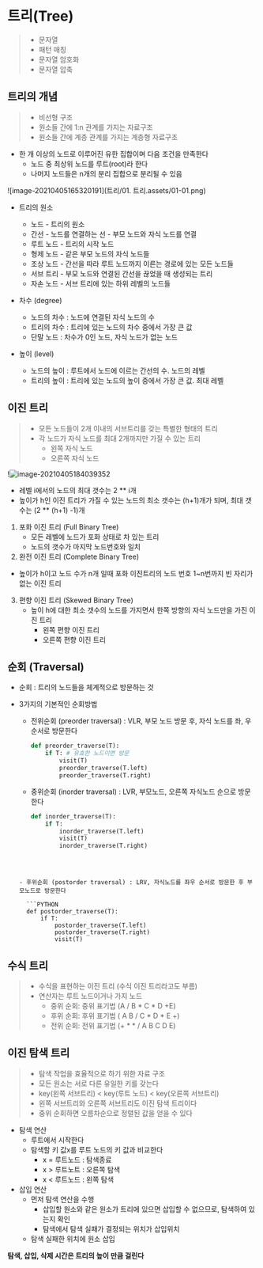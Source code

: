 # 트리(Tree)

> - 문자열
> - 패턴 매칭
> - 문자열 암호화
> - 문자열 압축



## 트리의 개념

> - 비선형 구조
> - 원소들 간에 1:n 관계를 가지는 자료구조
> - 원소들 간에 계층 관계를 가지는 계층형 자료구조

- 한 개 이상의 노드로 이루어진 유한 집합이며 다음 조건을 만족한다
  - 노드 중 최상위 노드를 루트(root)라 한다
  - 나머지 노드들은 n개의 분리 집합으로 분리될 수 있음

![image-20210405165320191](트리/01. 트리.assets/01-01.png)

- 트리의 원소

  - 노드 - 트리의 원소
  - 간선 - 노드를 연결하는 선 - 부모 노드와 자식 노드를 연결
  - 루트 노드 - 트리의 시작 노드
  - 형제 노드 - 같은 부모 노드의 자식 노드들
  - 조상 노드 - 간선을 따라 루트 노드까지 이른는 경로에 있는 모든 노드들
  - 서브 트리 - 부모 노드와 연결된 간선을 끊었을 때 생성되는 트리
  - 자손 노드 - 서브 트리에 있는 하위 레벨의 노드들 

- 차수 (degree)

  - 노드의 차수 : 노드에 연결된 자식 노드의 수
  - 트리의 차수 : 트리에 있는 노드의 차수 중에서 가장 큰 값
  - 단말 노드 : 차수가 0인 노드, 자식 노드가 없는 노드

- 높이 (level)

  - 노드의 높이 : 루트에서 노드에 이르는 간선의 수. 노드의 레벨
  - 트리의 높이 : 트리에 있는 노드의 높이 중에서 가장 큰 값. 최대 레벨 

  

## 이진 트리

> - 모든 노드들이 2개 이내의 서브트리를 갖는 특별한 형태의 트리
> - 각 노드가 자식 노드를 최대 2개까지만 가질 수 있는 트리
>   - 왼쪽 자식 노드
>   - 오른쪽 자식 노드

!![image-20210405184039352](#APS_string.assets/image-20210405184039352.png)

- 레벨 i에서의 노드의 최대 갯수는 2 ** i개
- 높이가 h인 이진 트리가 가질 수 있는 노드의 최소 갯수는 (h+1)개가 되며, 최대 갯수는 (2 ** (h+1) -1)개



1. 포화 이진 트리 (Full Binary Tree)
   - 모든 레벨에 노드가 포화 상태로 차 있는 트리
   - 노드의 갯수가 마지막 노드번호와 일치
2.  완전 이진 트리 (Complete Binary Tree)
   - 높이가 h이고 노드 수가 n개 일때 포화 이진트리의 노드 번호 1~n번까지 빈 자리가 없는 이진 트리
3. 편향 이진 트리 (Skewed Binary Tree)
   - 높이 h에 대한 최소 갯수의 노드를 가지면서 한쪽 방향의 자식 노드만을 가진 이진 트리
     - 왼쪽 편향 이진 트리
     - 오른쪽 편향 이진 트리



## 순회 (Traversal)

- 순회 : 트리의 노드들을 체계적으로 방문하는 것 

- 3가지의 기본적인 순회방법

  - 전위순회 (preorder traversal) : VLR, 부모 노드 방문 후, 자식 노드를 좌, 우 순서로 방문한다

    ```python
    def preorder_traverse(T):
        if T: # 유효한 노드이면 방문 
            visit(T)
            preorder_traverse(T.left)
            preorder_traverse(T.right)
    ```

    

  - 중위순회 (inorder traversal) : LVR, 부모노드, 오른쪽 자식노드 순으로 방문한다

    ```python
    def inorder_traverse(T):
        if T:
            inorder_traverse(T.left)
            visit(T)
            inorder_traverse(T.right)
  ```
  
  
  
  - 후위순회 (postorder traversal) : LRV, 자식노드를 좌우 순서로 방문한 후 부모노드로 방문한다
  
    ```PYTHON
    def postorder_traverse(T):
        if T:
            postorder_traverse(T.left)
            postorder_traverse(T.right)
            visit(T)
    ```



## 수식 트리

> - 수식을 표현하는 이진 트리 (수식 이진 트리라고도 부름)
> - 연산자는 루트 노드이거나 가지 노드
>   - 중위 순회: 중위 표기법 (A / B * C * D +E)
>   - 후위 순회: 후위 표기법 ( A B / C * D * E +)
>   - 전위 순회: 전위 표기법 (+ * * / A B C D E)



## 이진 탐색 트리

> - 탐색 작업을 효율적으로 하기 위한 자료 구조
> - 모든 원소는 서로 다른 유일한 키를 갖는다
> - key(왼쪽 서브트리) < key(루트 노드) < key(오른쪽 서브트리)
> - 왼쪽 서브트리와 오른쪽 서브트리도 이진 탐색 트리이다
> - 중위 순회하면 오름차순으로 정렬된 값을 얻을 수 있다

- 탐색 연산
  - 루트에서 시작한다
  - 탐색할 키 값x를 루트 노드의 키 값과 비교한다
    - x =  루트노드 : 탐색종료
    - x > 루트노트 : 오른쪽 탐색
    - x < 루트노드 : 왼쪽 탐색
- 삽입 연산
  - 먼저 탐색 연산을 수행
    - 삽입할 원소와 같은 원소가 트리에 있으면 삽입할 수 없으므로, 탐색하여 있는지 확인
    - 탐색에서 탐색 실패가 결정되는 위치가 삽입위치
  - 탐색 실패한 위치에 원소 삽입

**탐색, 삽입, 삭제 시간은 트리의 높이 만큼 걸린다**

